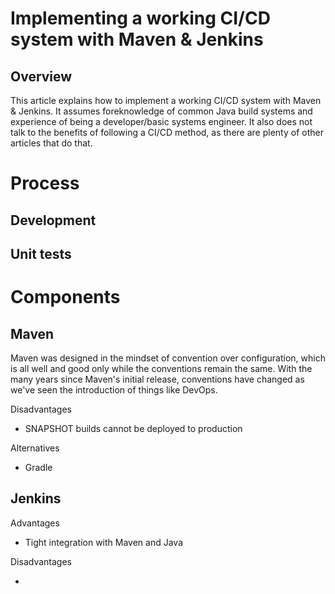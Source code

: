 Implementing a working CI/CD system with Maven & Jenkins
===

Overview
--

This article explains how to implement a working CI/CD system with Maven & Jenkins. It assumes foreknowledge of common Java build systems and experience of being a developer/basic systems engineer. It also does not talk to the benefits of following a CI/CD method, as there are plenty of other articles that do that.

Process
===

Development
---

Unit tests
---

Components
===

Maven
-- 

Maven was designed in the mindset of convention over configuration, which is all well and good only while the conventions remain the same. With the many years since Maven's initial release, conventions have changed as we've seen the introduction of things like DevOps. 

Disadvantages 

- SNAPSHOT builds cannot be deployed to production

Alternatives

- Gradle

Jenkins
--

Advantages

- Tight integration with Maven and Java

Disadvantages

- 
